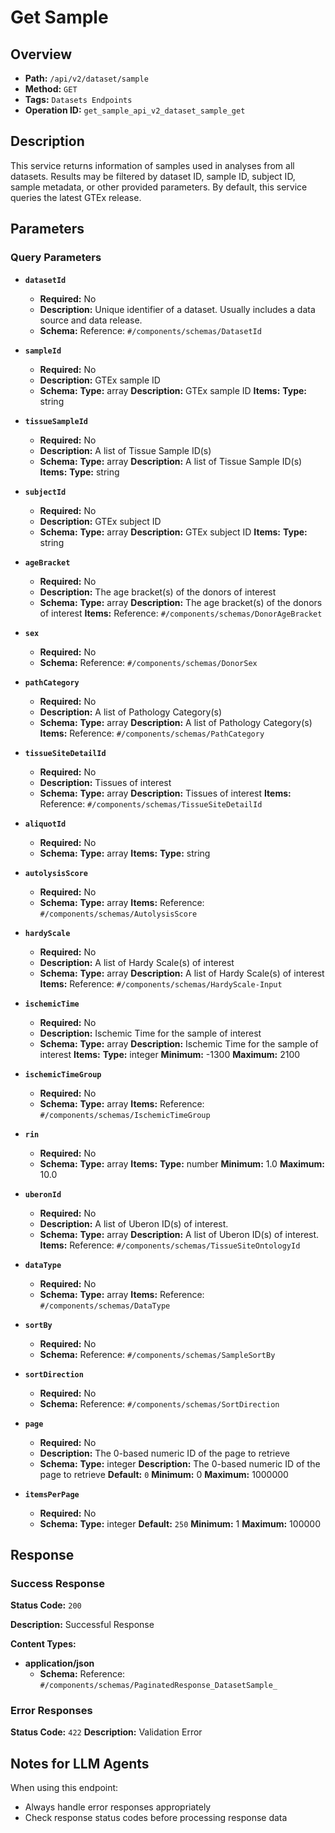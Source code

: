 # Get Sample

## Overview
- **Path:** `/api/v2/dataset/sample`
- **Method:** `GET`
- **Tags:** `Datasets Endpoints`
- **Operation ID:** `get_sample_api_v2_dataset_sample_get`

## Description
This service returns information of samples used in analyses from all datasets.
Results may be filtered by dataset ID, sample ID, subject ID, sample metadata, or other provided parameters.
By default, this service queries the latest GTEx release.

## Parameters

### Query Parameters

- **`datasetId`**
  - **Required:** No
  - **Description:** Unique identifier of a dataset. Usually includes a data source and data release.
  - **Schema:** Reference: `#/components/schemas/DatasetId`

- **`sampleId`**
  - **Required:** No
  - **Description:** GTEx sample ID
  - **Schema:** **Type:** array
**Description:** GTEx sample ID
**Items:** **Type:** string

- **`tissueSampleId`**
  - **Required:** No
  - **Description:** A list of Tissue Sample ID(s)
  - **Schema:** **Type:** array
**Description:** A list of Tissue Sample ID(s)
**Items:** **Type:** string

- **`subjectId`**
  - **Required:** No
  - **Description:** GTEx subject ID
  - **Schema:** **Type:** array
**Description:** GTEx subject ID
**Items:** **Type:** string

- **`ageBracket`**
  - **Required:** No
  - **Description:** The age bracket(s) of the donors of interest
  - **Schema:** **Type:** array
**Description:** The age bracket(s) of the donors of interest
**Items:** Reference: `#/components/schemas/DonorAgeBracket`

- **`sex`**
  - **Required:** No
  - **Schema:** Reference: `#/components/schemas/DonorSex`

- **`pathCategory`**
  - **Required:** No
  - **Description:** A list of Pathology Category(s)
  - **Schema:** **Type:** array
**Description:** A list of Pathology Category(s)
**Items:** Reference: `#/components/schemas/PathCategory`

- **`tissueSiteDetailId`**
  - **Required:** No
  - **Description:** Tissues of interest
  - **Schema:** **Type:** array
**Description:** Tissues of interest
**Items:** Reference: `#/components/schemas/TissueSiteDetailId`

- **`aliquotId`**
  - **Required:** No
  - **Schema:** **Type:** array
**Items:** **Type:** string

- **`autolysisScore`**
  - **Required:** No
  - **Schema:** **Type:** array
**Items:** Reference: `#/components/schemas/AutolysisScore`

- **`hardyScale`**
  - **Required:** No
  - **Description:** A list of Hardy Scale(s) of interest
  - **Schema:** **Type:** array
**Description:** A list of Hardy Scale(s) of interest
**Items:** Reference: `#/components/schemas/HardyScale-Input`

- **`ischemicTime`**
  - **Required:** No
  - **Description:** Ischemic Time for the sample of interest
  - **Schema:** **Type:** array
**Description:** Ischemic Time for the sample of interest
**Items:** **Type:** integer
**Minimum:** -1300
**Maximum:** 2100

- **`ischemicTimeGroup`**
  - **Required:** No
  - **Schema:** **Type:** array
**Items:** Reference: `#/components/schemas/IschemicTimeGroup`

- **`rin`**
  - **Required:** No
  - **Schema:** **Type:** array
**Items:** **Type:** number
**Minimum:** 1.0
**Maximum:** 10.0

- **`uberonId`**
  - **Required:** No
  - **Description:** A list of Uberon ID(s) of interest.
  - **Schema:** **Type:** array
**Description:** A list of Uberon ID(s) of interest.
**Items:** Reference: `#/components/schemas/TissueSiteOntologyId`

- **`dataType`**
  - **Required:** No
  - **Schema:** **Type:** array
**Items:** Reference: `#/components/schemas/DataType`

- **`sortBy`**
  - **Required:** No
  - **Schema:** Reference: `#/components/schemas/SampleSortBy`

- **`sortDirection`**
  - **Required:** No
  - **Schema:** Reference: `#/components/schemas/SortDirection`

- **`page`**
  - **Required:** No
  - **Description:** The 0-based numeric ID of the page to retrieve
  - **Schema:** **Type:** integer
**Description:** The 0-based numeric ID of the page to retrieve
**Default:** `0`
**Minimum:** 0
**Maximum:** 1000000

- **`itemsPerPage`**
  - **Required:** No
  - **Schema:** **Type:** integer
**Default:** `250`
**Minimum:** 1
**Maximum:** 100000

## Response

### Success Response
**Status Code:** `200`

**Description:** Successful Response

**Content Types:**
- **application/json**
  - **Schema:** Reference: `#/components/schemas/PaginatedResponse_DatasetSample_`

### Error Responses

**Status Code:** `422`
**Description:** Validation Error

## Notes for LLM Agents

When using this endpoint:
- Always handle error responses appropriately
- Check response status codes before processing response data